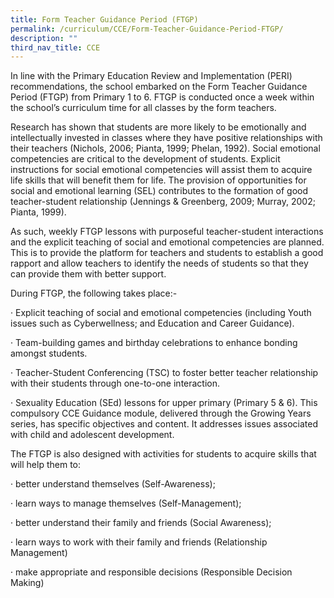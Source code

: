 ```yaml
---
title: Form Teacher Guidance Period (FTGP)
permalink: /curriculum/CCE/Form-Teacher-Guidance-Period-FTGP/
description: ""
third_nav_title: CCE
---
```

In line with the Primary Education Review and Implementation (PERI) recommendations, the school embarked on the Form Teacher Guidance Period (FTGP) from Primary 1 to 6. FTGP is conducted once a week within the school’s curriculum time for all classes by the form teachers.

Research has shown that students are more likely to be emotionally and intellectually invested in classes where they have positive relationships with their teachers (Nichols, 2006; Pianta, 1999; Phelan, 1992). Social emotional competencies are critical to the development of students. Explicit instructions for social emotional competencies will assist them to acquire life skills that will benefit them for life. The provision of opportunities for social and emotional learning (SEL) contributes to the formation of good teacher-student relationship (Jennings & Greenberg, 2009; Murray, 2002; Pianta, 1999).

As such, weekly FTGP lessons with purposeful teacher-student interactions and the explicit teaching of social and emotional competencies are planned. This is to provide the platform for teachers and students to establish a good rapport and allow teachers to identify the needs of students so that they can provide them with better support.

During FTGP, the following takes place:-

· Explicit teaching of social and emotional competencies (including Youth issues such as Cyberwellness; and Education and Career Guidance).

· Team-building games and birthday celebrations to enhance bonding amongst students.

· Teacher-Student Conferencing (TSC) to foster better teacher relationship with their students through one-to-one interaction.

· Sexuality Education (SEd) lessons for upper primary (Primary 5 & 6). This compulsory CCE Guidance module, delivered through the Growing Years series, has specific objectives and content. It addresses issues associated with child and adolescent development.

The FTGP is also designed with activities for students to acquire skills that will help them to:

· better understand themselves (Self-Awareness);

· learn ways to manage themselves (Self-Management);

· better understand their family and friends (Social Awareness);

· learn ways to work with their family and friends (Relationship Management)

· make appropriate and responsible decisions (Responsible Decision Making)